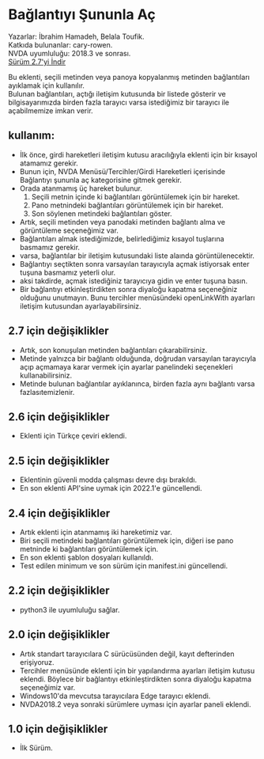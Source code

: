 # Bağlantıyı Şununla Aç #

Yazarlar: İbrahim Hamadeh, Belala Toufik.  
Katkıda bulunanlar: cary-rowen.  
NVDA uyumluluğu: 2018.3 ve sonrası.  
[Sürüm 2.7'yi İndir][1]  

Bu eklenti, seçili metinden veya panoya kopyalanmış metinden bağlantıları ayıklamak için kullanılır.  
Bulunan bağlantıları, açtığı iletişim kutusunda bir listede gösterir ve bilgisayarımızda birden fazla tarayıcı varsa istediğimiz bir tarayıcı ile açabilmemize imkan verir.  

## kullanım:

*	İlk önce, girdi hareketleri iletişim kutusu aracılığıyla eklenti için bir kısayol atamamız gerekir.
*	Bunun için, NVDA Menüsü/Tercihler/Girdi Hareketleri içerisinde Bağlantıyı şununla aç kategorisine gitmek gerekir.
*	Orada atanmamış üç hareket bulunur.
	1.	Seçili metnin içinde ki bağlantıları görüntülemek için bir hareket.
	2.	Pano metnindeki bağlantıları görüntülemek için bir hareket.
	3.	Son söylenen metindeki bağlantıları göster.
*	Artık, seçili metinden veya panodaki metinden bağlantı alma ve görüntüleme seçeneğimiz var.
*	Bağlantıları almak istediğimizde, belirlediğimiz kısayol tuşlarına basmamız gerekir.
*	varsa, bağlantılar bir iletişim kutusundaki liste alaında görüntülenecektir.
*	Bağlantıyı seçtikten sonra varsayılan tarayıcıyla açmak istiyorsak enter tuşuna basmamız yeterli olur.
*	aksi takdirde, açmak istediğiniz tarayıcıya gidin ve enter tuşuna basın.
*	Bir bağlantıyı etkinleştirdikten sonra diyaloğu kapatma seçeneğiniz olduğunu unutmayın. Bunu tercihler menüsündeki openLinkWith ayarları iletişim kutusundan ayarlayabilirsiniz.

## 2.7 için değişiklikler ##

*	Artık, son konuşulan metinden bağlantıları çıkarabilirsiniz.
*	Metinde yalnızca bir bağlantı olduğunda, doğrudan varsayılan tarayıcıyla açıp açmamaya karar vermek için ayarlar panelindeki seçenekleri kullanabilirsiniz.
*	Metinde bulunan bağlantılar ayıklanınca, birden fazla aynı bağlantı varsa fazlasıtemizlenir.

## 2.6 için değişiklikler ##

*	Eklenti için Türkçe çeviri eklendi.

## 2.5 için değişiklikler ##

*	Eklentinin güvenli modda çalışması devre dışı bırakıldı.
*	En son eklenti API'sine uymak için 2022.1'e güncellendi.

## 2.4 için değişiklikler ##

*	Artık eklenti için atanmamış iki hareketimiz var.
*	Biri seçili metindeki bağlantıları görüntülemek için, diğeri ise pano metninde ki bağlantıları görüntülemek için.
*	En son eklenti şablon dosyaları kullanıldı.
*	Test edilen minimum ve son sürüm için manifest.ini güncellendi.

## 2.2 için değişiklikler ##
*	python3 ile uyumluluğu sağlar.

## 2.0 için değişiklikler ##

*	Artık standart tarayıcılara C sürücüsünden değil, kayıt defterinden erişiyoruz.
*	Tercihler menüsünde eklenti için bir yapılandırma ayarları iletişim kutusu eklendi. Böylece bir bağlantıyı etkinleştirdikten sonra diyaloğu kapatma seçeneğimiz var.
*	Windows10'da mevcutsa tarayıcılara Edge tarayıcı eklendi.
*	NVDA2018.2 veya sonraki sürümlere uyması için ayarlar paneli eklendi.

## 1.0 için değişiklikler ##

*	İlk Sürüm.

[1]: https://github.com/ibrahim-s/openLinkWith/releases/download/v2.7/openLinkWith-2.7.nvda-addon
